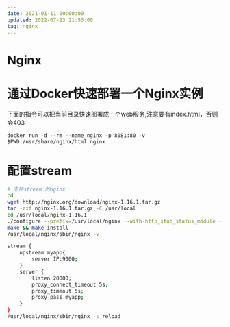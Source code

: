 ```yaml
---
date: 2021-01-11 00:00:00
updated: 2022-07-23 21:53:00
tag: nginx
---
```


# Nginx

# 通过Docker快速部署一个Nginx实例
下面的指令可以把当前目录快速部署成一个web服务,注意要有index.html，否则会403
```
docker run -d --rm --name nginx -p 8081:80 -v $PWD:/usr/share/nginx/html nginx
```

# 配置stream
```sh
# 支持stream 的nginx
cd 
wget http://nginx.org/download/nginx-1.16.1.tar.gz
tar -zxf nginx-1.16.1.tar.gz -C /usr/local
cd /usr/local/nginx-1.16.1
./configure --prefix=/usr/local/nginx --with-http_stub_status_module --with-http_ssl_module --with-stream
make && make install 
/usr/local/nginx/sbin/nginx -v

stream {
    upstream myapp{
        server IP:9000;
    }
    server {
        listen 20000;
        proxy_connect_timeout 5s;
        proxy_timeout 5s;
        proxy_pass myapp;
    }
}
/usr/local/nginx/sbin/nginx -s reload
```
